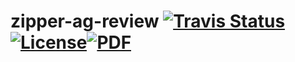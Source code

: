 # zipper-ag-review [![Travis Status](https://travis-ci.org/twesterhout/zipper-ag-review.svg?branch=master)](https://travis-ci.org/twestehout/zipper-ag-review)[![License](https://img.shields.io/badge/license-BSD3-blue.svg)](https://opensource.org/licenses/BSD-3-Clause)[![PDF](https://img.shields.io/badge/pdf-online-lightgrey.svg?style=flat)](https://twesterhout.github.io/zipper-ag-review)

